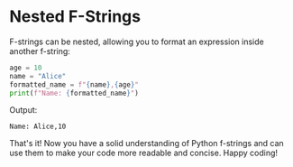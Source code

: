 # Nested F-Strings

F-strings can be nested, allowing you to format an expression inside another f-string:

```python
age = 10
name = "Alice"
formatted_name = f"{name},{age}"
print(f"Name: {formatted_name}")
```

Output:

```
Name: Alice,10
```

That's it! Now you have a solid understanding of Python f-strings and can use them to make your code more readable and concise. Happy coding!
